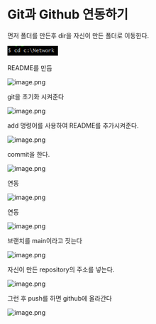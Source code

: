# Git과 Github 연동하기

먼저 폴더를 만든후 dir을 자신이 만든 폴더로 이동한다.

![image.png](im.png)

README를 만듬

![image.png](im%201.png)

git을 초기화 시켜준다

![image.png](image%202.png)

add 명령어를 사용하여 README를 추가시켜준다.

![image.png](image%203.png)

commit을 한다.

![image.png](image%204.png)

연동

![image.png](image%205.png)

연동

![image.png](image%206.png)

브랜치를 main이라고 짓는다

![image.png](image%207.png)

자신이 만든 repository의 주소를 넣는다.

![image.png](image%208.png)

그런 후 push를 하면 github에 올라간다

![image.png](image%209.png)
